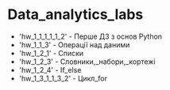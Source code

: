 # Data_analytics_labs
- 'hw_1_1_1_1_1_2' - Перше ДЗ з основ Python
- 'hw_1_1_3' - Операції над даними
- 'hw_1_2_1' - Списки
- 'hw_1_2_3' - Словники,_набори,_кортежі
- 'hw_1_2_4' - If_else
- 'hw_1_3_1_1_3_2' - Цикл_for
